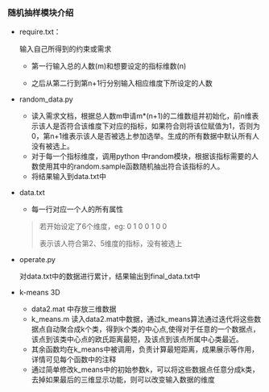 ### 随机抽样模块介绍

- require.txt：

  输入自己所得到的约束或需求

  - 第一行输入总的人数(m)和想要设定的指标维数(n)

  - 之后从第二行到第n+1行分别输入相应维度下所设定的人数

- random_data\.py

  - 读入需求文档，根据总人数m申请m\*(n+1)的二维数组并初始化，前n维表示该人是否符合该维度下对应的指标，如果符合则将该位赋值为1，否则为0，第n+1维表示该人是否被选上参加选举。生成的所有数据中默认所有人没有被选上。
  - 对于每一个指标维度，调用python 中random模块，根据该指标需要的人数使用其中的random.sample函数随机抽出符合该指标的人。
  - 将结果输入到data.txt中

- data.txt

  - 每一行对应一个人的所有属性

   > 若开始设定了6个维度，eg:
   > 0 1 0 0 1 0 0 
   >
   > 表示该人符合第2、5维度的指标，没有被选上

- operate.py

  对data.txt中的数据进行累计，结果输出到final_data.txt中
- k-means 3D
  - data2.mat 中存放三维数据
  - k_means.m 读入data2.mat中数据，通过k_means算法通过迭代将这些数据点自动聚合成k个类，得到k个类的中心点,使得对于任意的一个数据点，该点到该类中心点的欧氏距离最短，及该点到该点所属中心类最近。
  - 其余函数均在k_means中被调用，负责计算最短距离，成果展示等作用，详情可见每个函数中的注释
  - 通过简单修改k_means中的初始参数k，可以将这些数据点任意分成k类，去掉如果最后的三维显示功能，则可以改变输入数据的维度
  
